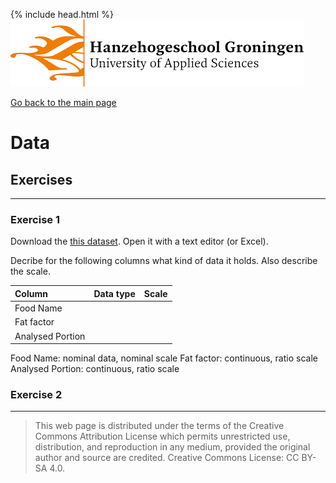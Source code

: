 {% include head.html %}
![Hanze](../hanze/hanze.png)

[Go back to the main page](../index.md)


# Data

## Exercises

---

### Exercise 1

Download the [this dataset](https://www.kaggle.com/datasets/vinitshah0110/food-composition).
Open it with a text editor (or Excel).

Decribe for the following columns what kind of data it holds. Also describe the scale.

|Column           |Data type       |Scale            |
|:----------------|:---------------|:----------------|
|Food Name        |                |                 |
|Fat factor       |                |                 |
|Analysed Portion |                |                 |

Food Name: nominal data, nominal scale
Fat factor: continuous, ratio scale
Analysed Portion: continuous, ratio scale


### Exercise 2



---


>This web page is distributed under the terms of the Creative Commons Attribution License which permits unrestricted use, distribution, and reproduction in any medium, provided the original author and source are credited.
>Creative Commons License: CC BY-SA 4.0.

